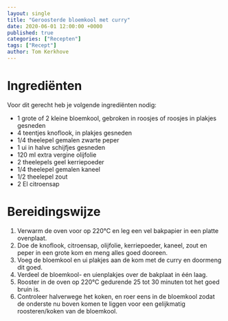 ```yaml
---
layout: single
title: "Geroosterde bloemkool met curry"
date: 2020-06-01 12:00:00 +0000
published: true
categories: ["Recepten"]
tags: ["Recept"]
author: Tom Kerkhove
---
```


# Ingrediënten
Voor dit gerecht heb je volgende ingrediënten nodig:

- 1 grote of 2 kleine bloemkool, gebroken in roosjes of roosjes in plakjes gesneden
- 4 teentjes knoflook, in plakjes gesneden
- 1/4 theelepel gemalen zwarte peper
- 1 ui in halve schijfjes gesneden
- 120 ml extra vergine olijfolie
- 2 theelepels geel kerriepoeder
- 1/4 theelepel gemalen kaneel
- 1/2 theelepel zout
- 2 El citroensap

# Bereidingswijze

1. Verwarm de oven voor op 220°C en leg een vel bakpapier in een platte ovenplaat.
2. Doe de knoflook, citroensap, olijfolie, kerriepoeder, kaneel, zout en peper in een grote kom en meng alles goed dooreen.
3. Voeg de bloemkool en ui plakjes aan de kom met de curry en doormeng dit goed.
4. Verdeel de bloemkool- en uienplakjes over de bakplaat in één laag.
5. Rooster in de oven op 220°C gedurende 25 tot 30 minuten tot het goed bruin is.
6. Controleer halverwege het koken, en roer eens in de bloemkool zodat de onderste nu boven komen te liggen voor een gelijkmatig roosteren/koken van de bloemkool.
